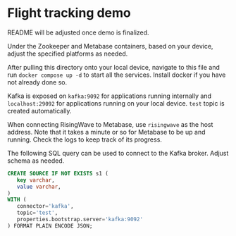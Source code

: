 # Flight tracking demo

README will be adjusted once demo is finalized.

Under the Zookeeper and Metabase containers, based on your device, adjust the specified platforms as needed.

After pulling this directory onto your local device, navigate to this file and run `docker compose up -d` to start all the services. Install docker if you have not already done so. 

Kafka is exposed on `kafka:9092` for applications running internally and `localhost:29092` for applications running on your local device. `test` topic is created automatically. 

When connecting RisingWave to Metabase, use `risingwave` as the host address. Note that it takes a minute or so for Metabase to be up and running. Check the logs to keep track of its progress.

The following SQL query can be used to connect to the Kafka broker. Adjust schema as needed.

```sql
CREATE SOURCE IF NOT EXISTS s1 (
   key varchar,
   value varchar,
)
WITH (
   connector='kafka',
   topic='test',
   properties.bootstrap.server='kafka:9092'
) FORMAT PLAIN ENCODE JSON;
```